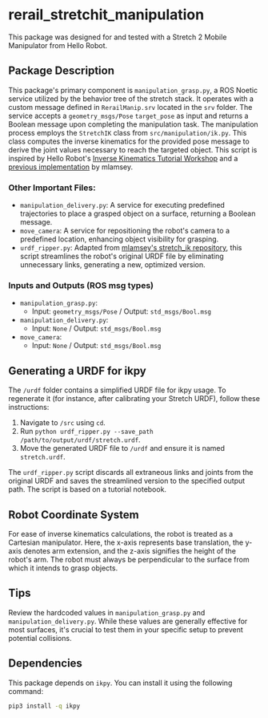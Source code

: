 # rerail_stretchit_manipulation
This package was designed for and tested with a Stretch 2 Mobile Manipulator from Hello Robot.

## Package Description

This package's primary component is `manipulation_grasp.py`, a ROS Noetic service utilized by the behavior tree of the stretch stack. It operates with a custom message defined in `RerailManip.srv` located in the `srv` folder. The service accepts a `geometry_msgs/Pose` `target_pose` as input and returns a Boolean message upon completing the manipulation task. The manipulation process employs the `StretchIK` class from `src/manipulation/ik.py`. This class computes the inverse kinematics for the provided pose message to derive the joint values necessary to reach the targeted object. This script is inspired by Hello Robot's [Inverse Kinematics Tutorial Workshop](https://forum.hello-robot.com/t/inverse-kinematics-tutorial-workshop-recording/639) and a [previous implementation](https://github.com/mlamsey/stretch_ik) by mlamsey.

### Other Important Files:

- `manipulation_delivery.py`: A service for executing predefined trajectories to place a grasped object on a surface, returning a Boolean message.
- `move_camera`: A service for repositioning the robot's camera to a predefined location, enhancing object visibility for grasping.
- `urdf_ripper.py`: Adapted from [mlamsey's stretch_ik repository](https://github.com/mlamsey/stretch_ik), this script streamlines the robot's original URDF file by eliminating unnecessary links, generating a new, optimized version.

### Inputs and Outputs (ROS msg types)
- `manipulation_grasp.py`: 
    - Input: `geometry_msgs/Pose` / Output: `std_msgs/Bool.msg`
- `manipulation_delivery.py`: 
    - Input: `None` / Output: `std_msgs/Bool.msg`
- `move_camera`: 
    - Input: `None` / Output: `std_msgs/Bool.msg`

## Generating a URDF for ikpy

The `/urdf` folder contains a simplified URDF file for ikpy usage. To regenerate it (for instance, after calibrating your Stretch URDF), follow these instructions:

1. Navigate to `/src` using `cd`.
2. Run `python urdf_ripper.py --save_path /path/to/output/urdf/stretch.urdf`.
3. Move the generated URDF file to `/urdf` and ensure it is named `stretch.urdf`.

The `urdf_ripper.py` script discards all extraneous links and joints from the original URDF and saves the streamlined version to the specified output path. The script is based on a tutorial notebook.

## Robot Coordinate System

For ease of inverse kinematics calculations, the robot is treated as a Cartesian manipulator. Here, the x-axis represents base translation, the y-axis denotes arm extension, and the z-axis signifies the height of the robot's arm. The robot must always be perpendicular to the surface from which it intends to grasp objects.

## Tips

Review the hardcoded values in `manipulation_grasp.py` and `manipulation_delivery.py`. While these values are generally effective for most surfaces, it's crucial to test them in your specific setup to prevent potential collisions.

## Dependencies 

This package depends on `ikpy`. You can install it using the following command:

```bash 
pip3 install -q ikpy

